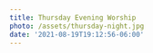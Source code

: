 ```yaml
---
title: Thursday Evening Worship
photo: /assets/thursday-night.jpg
date: '2021-08-19T19:12:56-06:00'
---
```



